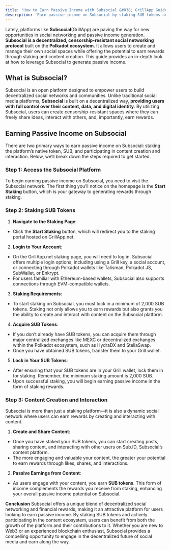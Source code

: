 ```yaml
---
title: 'How to Earn Passive Income with Subsocial &#038; GrillApp Guide'
description: 'Earn passive income on Subsocial by staking SUB tokens and creating content on this decentralized social networking platform.'
---
```

Lately, platforms like **Subsocial**(GrillApp) are paving the way for new opportunities in social networking and passive income generation. **Subsocial is a decentralized, censorship-resistant social networking protocol** built on the **Polkadot ecosystem**. It allows users to create and manage their own social spaces while offering the potential to earn rewards through staking and content creation. This guide provides an in-depth look at how to leverage Subsocial to generate passive income.

**What is Subsocial?**
----------------------

Subsocial is an open platform designed to empower users to build decentralized social networks and communities. Unlike traditional social media platforms, **Subsocial** is built on a decentralized way, **providing users with full control over their content, data, and digital identity**. By utilizing Subsocial, users can create censorship-resistant spaces where they can freely share ideas, interact with others, and, importantly, earn rewards.

**Earning Passive Income on Subsocial**
---------------------------------------

There are two primary ways to earn passive income on Subsocial: staking the platform’s native token, SUB, and participating in content creation and interaction. Below, we’ll break down the steps required to get started.

### **Step 1: Access the Subsocial Platform**

To begin earning passive income on Subsocial, you need to visit the Subsocial network. The first thing you’ll notice on the homepage is the **Start Staking** button, which is your gateway to generating rewards through staking.

### **Step 2: Staking SUB Tokens**

1. **Navigate to the Staking Page**: 
  - Click the **Start Staking** button, which will redirect you to the staking portal hosted on GrillApp.net.
2. **Login to Your Account**: 
  - On the GrillApp.net staking page, you will need to log in. Subsocial offers multiple login options, including using a Grill key, a social account, or connecting through Polkadot wallets like Talisman, Polkadot JS, SubWallet, or Enkrypt.
  - For users familiar with Ethereum-based wallets, Subsocial also supports connections through EVM-compatible wallets.
3. **Staking Requirements**: 
  - To start staking on Subsocial, you must lock in a minimum of 2,000 SUB tokens. Staking not only allows you to earn rewards but also grants you the ability to create and interact with content on the Subsocial platform.
4. **Acquire SUB Tokens**: 
  - If you don’t already have SUB tokens, you can acquire them through major centralized exchanges like MEXC or decentralized exchanges within the Polkadot ecosystem, such as HydraDX and StellaSwap.
  - Once you have obtained SUB tokens, transfer them to your Grill wallet.
5. **Lock in Your SUB Tokens**: 
  - After ensuring that your SUB tokens are in your Grill wallet, lock them in for staking. Remember, the minimum staking amount is 2,000 SUB.
  - Upon successful staking, you will begin earning passive income in the form of staking rewards.

### **Step 3: Content Creation and Interaction**

Subsocial is more than just a staking platform—it is also a dynamic social network where users can earn rewards by creating and interacting with content.

1. **Create and Share Content**: 
  - Once you have staked your SUB tokens, you can start creating posts, sharing content, and interacting with other users on Sub.ID, Subsocial’s content platform.
  - The more engaging and valuable your content, the greater your potential to earn rewards through likes, shares, and interactions.
2. **Passive Earnings from Content**: 
  - As users engage with your content, you earn **SUB tokens**. This form of income complements the rewards you receive from staking, enhancing your overall passive income potential on Subsocial.

**Conclusion**
Subsocial offers a unique blend of decentralized social networking and financial rewards, making it an attractive platform for users looking to earn passive income. By staking SUB tokens and actively participating in the content ecosystem, users can benefit from both the growth of the platform and their contributions to it. Whether you are new to Web3 or an experienced blockchain enthusiast, Subsocial provides a compelling opportunity to engage in the decentralized future of social media and earn along the way.
